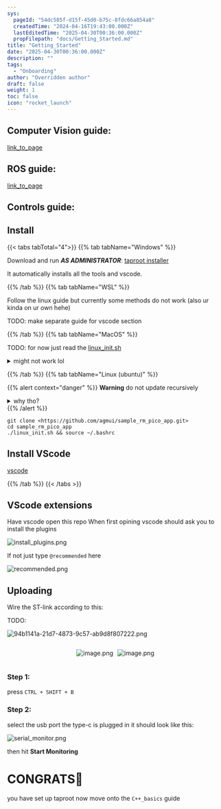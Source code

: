 ```yaml
---
sys:
  pageId: "54dc585f-d15f-45d0-b75c-8fdc66a854a8"
  createdTime: "2024-04-16T19:43:00.000Z"
  lastEditedTime: "2025-04-30T00:36:00.000Z"
  propFilepath: "docs/Getting_Started.md"
title: "Getting_Started"
date: "2025-04-30T00:36:00.000Z"
description: ""
tags:
  - "Onboarding"
author: "Overridden author"
draft: false
weight: 1
toc: false
icon: "rocket_launch"
---
```


## Computer Vision guide:

[link_to_page](86d45bc0-388b-4d26-8848-44f255f73d0e)

## ROS guide:

[link_to_page](3c76c1de-ec8f-46d6-8b0a-294005edc2d5)

## Controls guide:

## Install

{{< tabs tabTotal="4">}}
{{% tab tabName="Windows" %}}

Download and run _**AS ADMINISTRATOR**_: [taproot installer](https://github.com/Thornbots/TeachingFreshies/releases/tag/1.0)

It automatically installs all the tools and vscode.

{{% /tab %}}
{{% tab tabName="WSL" %}}

Follow the linux guide but currently some methods do not work (also ur kinda on ur own hehe)

TODO: make separate guide for vscode section

{{% /tab %}}
{{% tab tabName="MacOS" %}}

TODO: for now just read the [linux_init.sh](https://github.com/agmui/sample_rm_pico_app/blob/main/linux_init.sh)

<details>
<summary>might not work lol</summary>

`brew install libusb pkg-config`

Next install: [vscode](https://code.visualstudio.com/Download)

</details>

{{% /tab %}}
{{% tab tabName="Linux (ubuntu)" %}}

{{% alert context="danger" %}}
**Warning** do not update recursively
<details>
<summary>why tho?</summary>
There are some submodules that may go on for a while (like tinyusb) and I highly
recommend you don't need to get them.
If you want to see what submodules I update just look in `linux_init.sh`
</details>
{{% /alert %}}

```shell
git clone <https://github.com/agmui/sample_rm_pico_app.git>
cd sample_rm_pico_app
./linux_init.sh && source ~/.bashrc
```

## Install VScode

[vscode](https://code.visualstudio.com/Download)

{{% /tab %}}
{{< /tabs >}}

## VScode extensions

Have vscode open this repo
When first opining vscode should ask you to install the plugins

![install_plugins.png](https://prod-files-secure.s3.us-west-2.amazonaws.com/d518164a-d88e-44d1-a4ee-3adb3bd8bce0/89bd30f0-1825-4e77-867b-0a41ce370880/install_plugins.png?X-Amz-Algorithm=AWS4-HMAC-SHA256&X-Amz-Content-Sha256=UNSIGNED-PAYLOAD&X-Amz-Credential=ASIAZI2LB466XW3OZDEK%2F20250514%2Fus-west-2%2Fs3%2Faws4_request&X-Amz-Date=20250514T100928Z&X-Amz-Expires=3600&X-Amz-Security-Token=IQoJb3JpZ2luX2VjEFoaCXVzLXdlc3QtMiJGMEQCIAndQLFQsGoC48i4hW2jVBm62KLITnGI4eKR8%2BO7lOv2AiAkqKg0YECsUNIIfsvhE9Fhg%2FHg9XTi6CLMVCdl52%2BUByr%2FAwgTEAAaDDYzNzQyMzE4MzgwNSIMDwGOiGj6AZRiyEMIKtwDvCLKixhJnwHDE9Euhwduoo%2BIw9YKDJEoEBwE97Bu1vXoBjuojJ63RXWl8dzv4bfSVI8szEJNen1tpkc%2BlY1NEIu8KOEFXVVl5g7EqPwY7CX5ZNXJI1eSNSrZCTQ%2F%2FA3HaCzWgnVaqJdh8A7ujvKjkh1M%2F5aYokiDo1%2FChfFwpN%2FYdEhqEPSvjnVJdq0rIXv%2FwWqpEpToUExomnb7eT9zxKQFZ%2B8nc29uJiXt1dwgeZCRDSUrTGT%2BFOdHnwxcABOo2BPAvy%2BBTKWaNP4H2sE%2FTuI4fxZWxNcZMv6MPfq13HavNG7Zvr18VZxzW2YhPBPCzmMaxmV2Ek2DbxaLFrwExjZ0ReEiImSGYE1a6GLtXAbeuo1jwOzyZvy3ViipPjU%2Ffl1%2F4M6Vqo8EWI7uL34vStJIVE3NXrcfNpiGisQ1yuoxT6AMaEWm6Lv%2F07kazchGLx0%2FQwebYUcq8hesfJ1Vz40wcs81amoUB8YGJen7VZRkMuartWpEBHbvKclBQ7Jd3JYlFTNkI%2BVHVQKGFwUULl4feM%2BZcwqhznlprYbrd6iLgRDqbWRrnICibvv%2BbOXAiMzpy2DfJ%2BMKxW9i6aSAr8cXo2ipSl5U48SN5DSeuvrwnn4pSn%2BTbWm205wwk9ORwQY6pgENQrsljdjYEflS3Im52y%2FxNBh0WN2NGDrIUH%2BKjfGfwgAl3q2NiQtAmBafstd%2BDyc4UWCs%2FhrMO%2FOAlz3ka2%2BaMhO8Q%2Bj5VmsaO8SsBkr6QF5HPOb1jGzbKHs783%2B%2FEryCnRpekB2dEzI8epN6M1czANjnsHMKwbrIRY657QSseu8pJNtYFoE1sbHXQZpyodoZydYk1sT9XbCYJbVs1aZX%2BDnY7bF3&X-Amz-Signature=21ef33066414439be211faa60a76ff5cb574000c06af60bfebb57ee7adabb0de&X-Amz-SignedHeaders=host&x-id=GetObject)

If not just type `@recommended` here  

![recommended.png](https://prod-files-secure.s3.us-west-2.amazonaws.com/d518164a-d88e-44d1-a4ee-3adb3bd8bce0/61e661e9-5d85-4dfc-be0d-8d2097a5e793/recommended.png?X-Amz-Algorithm=AWS4-HMAC-SHA256&X-Amz-Content-Sha256=UNSIGNED-PAYLOAD&X-Amz-Credential=ASIAZI2LB466XW3OZDEK%2F20250514%2Fus-west-2%2Fs3%2Faws4_request&X-Amz-Date=20250514T100928Z&X-Amz-Expires=3600&X-Amz-Security-Token=IQoJb3JpZ2luX2VjEFoaCXVzLXdlc3QtMiJGMEQCIAndQLFQsGoC48i4hW2jVBm62KLITnGI4eKR8%2BO7lOv2AiAkqKg0YECsUNIIfsvhE9Fhg%2FHg9XTi6CLMVCdl52%2BUByr%2FAwgTEAAaDDYzNzQyMzE4MzgwNSIMDwGOiGj6AZRiyEMIKtwDvCLKixhJnwHDE9Euhwduoo%2BIw9YKDJEoEBwE97Bu1vXoBjuojJ63RXWl8dzv4bfSVI8szEJNen1tpkc%2BlY1NEIu8KOEFXVVl5g7EqPwY7CX5ZNXJI1eSNSrZCTQ%2F%2FA3HaCzWgnVaqJdh8A7ujvKjkh1M%2F5aYokiDo1%2FChfFwpN%2FYdEhqEPSvjnVJdq0rIXv%2FwWqpEpToUExomnb7eT9zxKQFZ%2B8nc29uJiXt1dwgeZCRDSUrTGT%2BFOdHnwxcABOo2BPAvy%2BBTKWaNP4H2sE%2FTuI4fxZWxNcZMv6MPfq13HavNG7Zvr18VZxzW2YhPBPCzmMaxmV2Ek2DbxaLFrwExjZ0ReEiImSGYE1a6GLtXAbeuo1jwOzyZvy3ViipPjU%2Ffl1%2F4M6Vqo8EWI7uL34vStJIVE3NXrcfNpiGisQ1yuoxT6AMaEWm6Lv%2F07kazchGLx0%2FQwebYUcq8hesfJ1Vz40wcs81amoUB8YGJen7VZRkMuartWpEBHbvKclBQ7Jd3JYlFTNkI%2BVHVQKGFwUULl4feM%2BZcwqhznlprYbrd6iLgRDqbWRrnICibvv%2BbOXAiMzpy2DfJ%2BMKxW9i6aSAr8cXo2ipSl5U48SN5DSeuvrwnn4pSn%2BTbWm205wwk9ORwQY6pgENQrsljdjYEflS3Im52y%2FxNBh0WN2NGDrIUH%2BKjfGfwgAl3q2NiQtAmBafstd%2BDyc4UWCs%2FhrMO%2FOAlz3ka2%2BaMhO8Q%2Bj5VmsaO8SsBkr6QF5HPOb1jGzbKHs783%2B%2FEryCnRpekB2dEzI8epN6M1czANjnsHMKwbrIRY657QSseu8pJNtYFoE1sbHXQZpyodoZydYk1sT9XbCYJbVs1aZX%2BDnY7bF3&X-Amz-Signature=f438bd35a0224b0ffef214fda1829533b12c55459bff6bb98f6da28c533be6e2&X-Amz-SignedHeaders=host&x-id=GetObject)

## Uploading

Wire the ST-link according to this:

TODO:

![94b1141a-21d7-4873-9c57-ab9d8f807222.png](https://prod-files-secure.s3.us-west-2.amazonaws.com/d518164a-d88e-44d1-a4ee-3adb3bd8bce0/e5fad17d-ab82-4300-9f4c-505ab4b1202c/94b1141a-21d7-4873-9c57-ab9d8f807222.png?X-Amz-Algorithm=AWS4-HMAC-SHA256&X-Amz-Content-Sha256=UNSIGNED-PAYLOAD&X-Amz-Credential=ASIAZI2LB466XW3OZDEK%2F20250514%2Fus-west-2%2Fs3%2Faws4_request&X-Amz-Date=20250514T100928Z&X-Amz-Expires=3600&X-Amz-Security-Token=IQoJb3JpZ2luX2VjEFoaCXVzLXdlc3QtMiJGMEQCIAndQLFQsGoC48i4hW2jVBm62KLITnGI4eKR8%2BO7lOv2AiAkqKg0YECsUNIIfsvhE9Fhg%2FHg9XTi6CLMVCdl52%2BUByr%2FAwgTEAAaDDYzNzQyMzE4MzgwNSIMDwGOiGj6AZRiyEMIKtwDvCLKixhJnwHDE9Euhwduoo%2BIw9YKDJEoEBwE97Bu1vXoBjuojJ63RXWl8dzv4bfSVI8szEJNen1tpkc%2BlY1NEIu8KOEFXVVl5g7EqPwY7CX5ZNXJI1eSNSrZCTQ%2F%2FA3HaCzWgnVaqJdh8A7ujvKjkh1M%2F5aYokiDo1%2FChfFwpN%2FYdEhqEPSvjnVJdq0rIXv%2FwWqpEpToUExomnb7eT9zxKQFZ%2B8nc29uJiXt1dwgeZCRDSUrTGT%2BFOdHnwxcABOo2BPAvy%2BBTKWaNP4H2sE%2FTuI4fxZWxNcZMv6MPfq13HavNG7Zvr18VZxzW2YhPBPCzmMaxmV2Ek2DbxaLFrwExjZ0ReEiImSGYE1a6GLtXAbeuo1jwOzyZvy3ViipPjU%2Ffl1%2F4M6Vqo8EWI7uL34vStJIVE3NXrcfNpiGisQ1yuoxT6AMaEWm6Lv%2F07kazchGLx0%2FQwebYUcq8hesfJ1Vz40wcs81amoUB8YGJen7VZRkMuartWpEBHbvKclBQ7Jd3JYlFTNkI%2BVHVQKGFwUULl4feM%2BZcwqhznlprYbrd6iLgRDqbWRrnICibvv%2BbOXAiMzpy2DfJ%2BMKxW9i6aSAr8cXo2ipSl5U48SN5DSeuvrwnn4pSn%2BTbWm205wwk9ORwQY6pgENQrsljdjYEflS3Im52y%2FxNBh0WN2NGDrIUH%2BKjfGfwgAl3q2NiQtAmBafstd%2BDyc4UWCs%2FhrMO%2FOAlz3ka2%2BaMhO8Q%2Bj5VmsaO8SsBkr6QF5HPOb1jGzbKHs783%2B%2FEryCnRpekB2dEzI8epN6M1czANjnsHMKwbrIRY657QSseu8pJNtYFoE1sbHXQZpyodoZydYk1sT9XbCYJbVs1aZX%2BDnY7bF3&X-Amz-Signature=eb560589c89e6db31c78d7427ea2a64a0b4f1be9b63e5403c60c32a70ef3e693&X-Amz-SignedHeaders=host&x-id=GetObject)

<div style="display: flex;flex-direction: row; column-gap:10px; max-width: 630px;justify-content: center;">
<div>

![image.png](https://prod-files-secure.s3.us-west-2.amazonaws.com/d518164a-d88e-44d1-a4ee-3adb3bd8bce0/210ecb78-1116-4d7b-b9b7-2292f66fa2c2/image.png?X-Amz-Algorithm=AWS4-HMAC-SHA256&X-Amz-Content-Sha256=UNSIGNED-PAYLOAD&X-Amz-Credential=ASIAZI2LB466XELI2JRP%2F20250514%2Fus-west-2%2Fs3%2Faws4_request&X-Amz-Date=20250514T101001Z&X-Amz-Expires=3600&X-Amz-Security-Token=IQoJb3JpZ2luX2VjEFoaCXVzLXdlc3QtMiJIMEYCIQCAReMVHPUIv%2FU77qtuVEu6vE9GPpH9%2FNczmHMBCXopOAIhAKgVUFDQIIfVD8nOTfz7GtFPSDEdrxgtNEbxNLYv7wlwKv8DCBMQABoMNjM3NDIzMTgzODA1Igz0TIzbDxfXDcE4FCMq3AMp47l5983rb%2F5bsbXfbcBxptvWmiXRbUrzWbR0a1oroWTBvDJFTWYSUWX03N9q1MMT7GHZDx7gk2CuoB%2B57y8FSLH%2Ff0D%2BGFk3m9QIcOvq0wIIhY6xRFDhM1ZPwQzQiSZo88Fi3hHfbzZ1hDXFlSE38T1BDlfbK1G%2FZVLZTKRbfSzF0FIbv%2F6u7umX5nzvcbI%2F9G7Q0A15ArWEVd%2FsCMkeuZ6mC0wrNaEPUsCR5ltNLHoTqdHZ5B%2FGEyFeCbu86W%2FQpxp3RYbiCleD3w9o8v%2BYEgafvVx69DbBq8%2BerqCVvsLly%2FG01dXJSXgTk4hMk7Z%2BSEW3cwsrzlEGPPbeUsgWsX8fbnEapiuOZAV9%2FOHuj2yy8YJbyIUtUyt4Ad%2FjxaCZ5Dqb4MLeITFoXnYTpywWZZFqQ%2FlJ%2Bvk%2BaqIOozxJTWp2eDQCQyvX%2Boq%2B4vTvBoyzGF%2B0%2FLTjm9Sip3dNwSH8WDTt30kbemefjafX7cDyUdd%2B%2FBmLZBOztaML0iqCFX0LW9yEHCStMuKhFqlaV%2BsZslzFDvViS58JkanRZ5s9JReKdLRTfM4ArC66%2B3LMs%2BBWdcC6ZCgh8OhhB3xdqZWnclZFseGzOX9LrzxXNyClikhb%2Bgvo%2FaTejbxgHjDe05HBBjqkAckdhyyWfamsWRlJcHKf%2FFEIIoIL%2Bw3KsXFbBEHxvKkL8lpCO1ST%2F8ez%2BvTD5ZU45xeFnS4HqjLDT1ZDbCZODKCYXQ2YH8vMvem5LzG%2BBHKrr3npjp%2B5sTfGl3vBrwgTgHEukg%2BJMkD522mGrhKy6r3707uLQDZk7bVajxrY8S3iPmVtR2TFCx7ultFKim%2BXBgVmgfLt2dRrHTNL6mCWEd01760%2B&X-Amz-Signature=0ae26d303818eb0886f58c6f40011395152f9864ba96dc72abda2f182858304c&X-Amz-SignedHeaders=host&x-id=GetObject)

</div>
<div>

![image.png](https://prod-files-secure.s3.us-west-2.amazonaws.com/d518164a-d88e-44d1-a4ee-3adb3bd8bce0/33a0fd0f-8ca6-4a86-8e09-26e95ded1fff/image.png?X-Amz-Algorithm=AWS4-HMAC-SHA256&X-Amz-Content-Sha256=UNSIGNED-PAYLOAD&X-Amz-Credential=ASIAZI2LB46673HFIIDN%2F20250514%2Fus-west-2%2Fs3%2Faws4_request&X-Amz-Date=20250514T101002Z&X-Amz-Expires=3600&X-Amz-Security-Token=IQoJb3JpZ2luX2VjEFoaCXVzLXdlc3QtMiJHMEUCIFqKYwYzTYTBA74WVwuv37aihfsVl%2FuDkuRj0tCewLpoAiEA93furIyZ76bQp%2FrM5NQvP31zzhTz0kWBgZzgl2RLkkEq%2FwMIExAAGgw2Mzc0MjMxODM4MDUiDN0T0IcKdr2dB1hRVSrcA5vjh7iJYmbiirXjruXE5PrdhSoSPrpdapB5KCuNfcXmFgyiL8FFCDtI5LGhfWmLqZZqT8VwKg4y2UiXc%2B1ghV2wiQLY6peVSqr27NVAFSwWHWN83oSoibF1SWtiSdsIXp%2FQXKoAX3iGOSMWJL1f5zqOTm03KcN52aLY%2BXXLyr44vGFZvjpR0bu4UM2H7uPA%2BfeygqiliYxMnrwaKAgawFuP3%2FV6X8p9ZnTe9MZoCGfzZweaT7j3nyK8LabMXd9E4qcuJbKH3XTk6m5rA7ectDos089W0M%2BwJA2v11x4kgNyrHBm%2FqnXxF5ays05dnRB%2FRiwNn6i1ZDt4vrt5xnPc0nlePyPI82E2QXgEW%2BltJ9kxK8zRvuq4reK1GI0bhmbvBbQNsK%2BKRgb4Z%2FMYycPODzFAtBufsuw6%2F7B1KX4TL9SU%2FVl6LonqXTnCyfA%2BEK27pFC5IOlaJqGCvBDAGNlpwlbFfo4aWe2Ebu1pfLAPac%2FweTHAD%2Byrmz5N%2By1bEssOavuDG3H6dQhi6AWSskSrGpriodQ4llOEXS61ycZr%2FC%2Fwfx%2FlaXH3f9FdzWFFUVHD%2BENxc3jzgbsEBhNRAfp5nE5fE2z1MlYQhgUUUrU0kHoOu0dFZg%2FN%2B%2BLoJAeMPzTkcEGOqUBMmywV3IRJj0NjWYDabHP7UJRIsRUETaaBiZcEpFYVmgFGF0nGo8ncRbkZjgPJsHS3fOGcm1zJU7OKYHlCoCvQX%2B%2BSZjrJuqiHi1%2FRqCa43QhEe29myI4Z9a4D0cUi0zfcJxAZ9pa10TqcEDivCelYLl49uHaCkleI3E8BxazHx7SAWBnjN0OrAs7hp5NTElowJxNA6YF3PLLOLdY1EPoseXPP45j&X-Amz-Signature=029d8395b9a68f27e05ff21c16d1a357c22ca2b96b7dcd218852021942274562&X-Amz-SignedHeaders=host&x-id=GetObject)

</div>
</div>

### Step 1:

press `CTRL + SHIFT + B`

### Step 2:

select the usb port the type-c is plugged in it should look like this:

![serial_monitor.png](https://prod-files-secure.s3.us-west-2.amazonaws.com/d518164a-d88e-44d1-a4ee-3adb3bd8bce0/f03f4774-05d4-4393-b6a0-d5efb6d315ab/serial_monitor.png?X-Amz-Algorithm=AWS4-HMAC-SHA256&X-Amz-Content-Sha256=UNSIGNED-PAYLOAD&X-Amz-Credential=ASIAZI2LB466XW3OZDEK%2F20250514%2Fus-west-2%2Fs3%2Faws4_request&X-Amz-Date=20250514T100928Z&X-Amz-Expires=3600&X-Amz-Security-Token=IQoJb3JpZ2luX2VjEFoaCXVzLXdlc3QtMiJGMEQCIAndQLFQsGoC48i4hW2jVBm62KLITnGI4eKR8%2BO7lOv2AiAkqKg0YECsUNIIfsvhE9Fhg%2FHg9XTi6CLMVCdl52%2BUByr%2FAwgTEAAaDDYzNzQyMzE4MzgwNSIMDwGOiGj6AZRiyEMIKtwDvCLKixhJnwHDE9Euhwduoo%2BIw9YKDJEoEBwE97Bu1vXoBjuojJ63RXWl8dzv4bfSVI8szEJNen1tpkc%2BlY1NEIu8KOEFXVVl5g7EqPwY7CX5ZNXJI1eSNSrZCTQ%2F%2FA3HaCzWgnVaqJdh8A7ujvKjkh1M%2F5aYokiDo1%2FChfFwpN%2FYdEhqEPSvjnVJdq0rIXv%2FwWqpEpToUExomnb7eT9zxKQFZ%2B8nc29uJiXt1dwgeZCRDSUrTGT%2BFOdHnwxcABOo2BPAvy%2BBTKWaNP4H2sE%2FTuI4fxZWxNcZMv6MPfq13HavNG7Zvr18VZxzW2YhPBPCzmMaxmV2Ek2DbxaLFrwExjZ0ReEiImSGYE1a6GLtXAbeuo1jwOzyZvy3ViipPjU%2Ffl1%2F4M6Vqo8EWI7uL34vStJIVE3NXrcfNpiGisQ1yuoxT6AMaEWm6Lv%2F07kazchGLx0%2FQwebYUcq8hesfJ1Vz40wcs81amoUB8YGJen7VZRkMuartWpEBHbvKclBQ7Jd3JYlFTNkI%2BVHVQKGFwUULl4feM%2BZcwqhznlprYbrd6iLgRDqbWRrnICibvv%2BbOXAiMzpy2DfJ%2BMKxW9i6aSAr8cXo2ipSl5U48SN5DSeuvrwnn4pSn%2BTbWm205wwk9ORwQY6pgENQrsljdjYEflS3Im52y%2FxNBh0WN2NGDrIUH%2BKjfGfwgAl3q2NiQtAmBafstd%2BDyc4UWCs%2FhrMO%2FOAlz3ka2%2BaMhO8Q%2Bj5VmsaO8SsBkr6QF5HPOb1jGzbKHs783%2B%2FEryCnRpekB2dEzI8epN6M1czANjnsHMKwbrIRY657QSseu8pJNtYFoE1sbHXQZpyodoZydYk1sT9XbCYJbVs1aZX%2BDnY7bF3&X-Amz-Signature=8a831c9057cf6dc0477a26d261c2b9520c89b5749be06b986cff9a71a1ebe634&X-Amz-SignedHeaders=host&x-id=GetObject)

then hit **Start Monitoring**

# CONGRATS🎉

you have set up taproot now move onto the `C++_basics` guide
